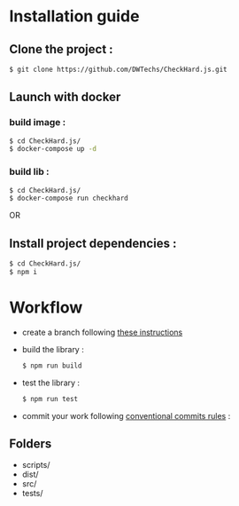 # Installation guide

## Clone the project :

  ```bash
  $ git clone https://github.com/DWTechs/CheckHard.js.git
  ```

## Launch with docker
 
  ### build image : 
  ```bash
  $ cd CheckHard.js/
  $ docker-compose up -d
  ```
  
  ### build lib : 
  ```bash
  $ cd CheckHard.js/
  $ docker-compose run checkhard
  ```
  
OR

## Install project dependencies :

  ```bash
  $ cd CheckHard.js/
  $ npm i
  ```

# Workflow

- create a branch following [these instructions](https://lcluber.github.io/LeadDevToolkit/docs/git/branch.html)

- build the library :

  ```bash
  $ npm run build
  ```

- test the library :

  ```bash
  $ npm run test
  ```

- commit your work following [conventional commits rules](https://lcluber.github.io/LeadDevToolkit/docs/git/commit.html) :


## Folders

- scripts/
- dist/
- src/
- tests/

